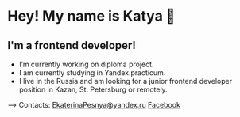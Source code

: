 # Hey! My name is Katya 👋

## I'm a frontend developer!

- I’m currently working on diploma project.
- I am currently studying in Yandex.practicum.
- I live in the Russia and am looking for a junior frontend developer position in Kazan, St. Petersburg or remotely.

-->
Contacts:
EkaterinaPesnya@yandex.ru
[Facebook](https://www.facebook.com/profile.php?id=100072465814654)
